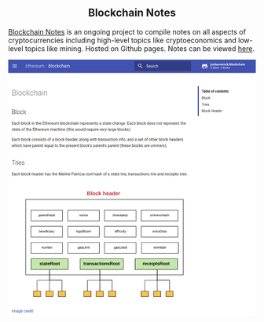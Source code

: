 <center> <h2>Blockchain Notes</h2> </center>

[Blockchain Notes](https://github.com/jordanmmck/blockchain) is an ongoing project to compile notes on all aspects of cryptocurrencies including high-level topics like cryptoeconomics and low-level topics like mining. Hosted on Github pages. Notes can be viewed [here](http://www.jordanmmck.com/blockchain/).

<img src="/public/images/block_screen.png" alt="blockchain_notes"/>
